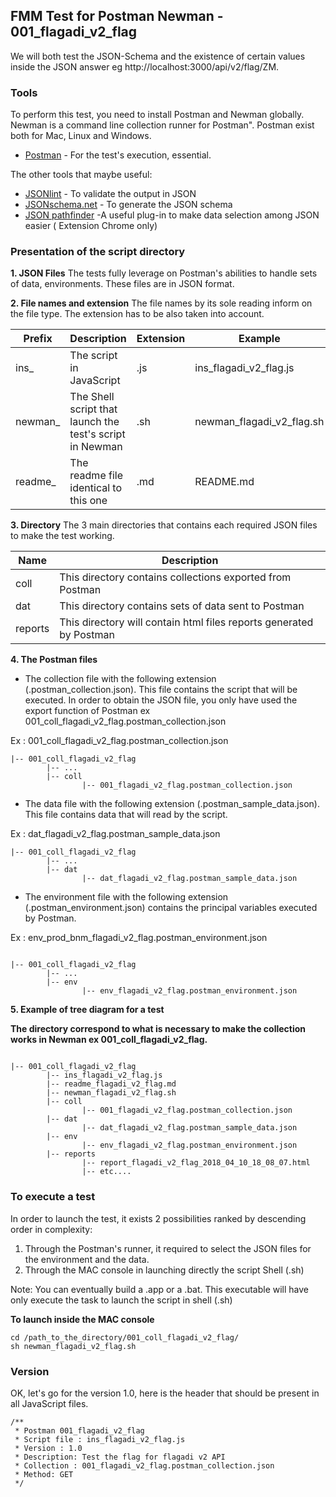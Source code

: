 
## FMM Test for Postman Newman - 001_flagadi_v2_flag


We will both test the JSON-Schema and the existence of certain values inside the JSON answer eg http://localhost:3000/api/v2/flag/ZM. 

### Tools

To perform this test, you need to install Postman and Newman globally. Newman is a command line collection runner for Postman". Postman exist both for Mac, Linux and Windows.

* [Postman](https://www.getpostman.com/apps) - For the test's execution, essential.


The other tools that maybe useful:

* [JSONlint](https://jsonlint.com/) - To validate the output in JSON
* [JSONschema.net](https://jsonschema.net/) - To generate the JSON schema
* [JSON pathfinder](https://chrome.google.com/webstore/detail/json-pathfinder/cgpbbgjlljobcemhhimjknkldpinacpn) -A useful plug-in to make data selection among JSON easier ( Extension Chrome only)


### Presentation of the script directory

**1. JSON Files**
The tests fully leverage on Postman's abilities to handle sets of data, environments. These files are in JSON format.

**2. File names and extension**
The file names by its sole reading inform on the file type.
The extension has to be also taken into account.



Prefix  | Description | Extension | Example
------------- | ------------- | ------------- | -------------
ins_ | The script in JavaScript | .js | ins_flagadi_v2_flag.js
newman_  | The Shell script that launch the test's script in Newman | .sh | newman_flagadi_v2_flag.sh
readme_  | The readme file identical to this one | .md | README.md


**3. Directory**
The 3 main directories that contains each required JSON files to make the test working.

Name | Description
------------- | -------------
coll  | This directory contains collections exported from Postman
dat  | This directory contains sets of data sent to Postman
reports  | This directory will contain html files reports generated by Postman



**4. The Postman files**

* The collection file with the following extension (.postman_collection.json). This file contains the script that will be executed. In order to obtain the JSON file, you only have used the export function of Postman ex 001_coll_flagadi_v2_flag.postman_collection.json


Ex : 001_coll_flagadi_v2_flag.postman_collection.json

```
|-- 001_coll_flagadi_v2_flag
        |-- ...
        |-- coll
                |-- 001_flagadi_v2_flag.postman_collection.json
```

* The data file with the following extension (.postman_sample_data.json). This file contains data that will read by the script.


Ex : dat_flagadi_v2_flag.postman_sample_data.json

```
|-- 001_coll_flagadi_v2_flag
        |-- ...
        |-- dat
                |-- dat_flagadi_v2_flag.postman_sample_data.json
```

* The environment file with the following extension (.postman_environment.json) contains the principal variables executed by Postman.

Ex : env_prod_bnm_flagadi_v2_flag.postman_environment.json


```

|-- 001_coll_flagadi_v2_flag
        |-- ...
        |-- env
                |-- env_flagadi_v2_flag.postman_environment.json
```

**5. Example of tree diagram for a test**

**The directory correspond to what is necessary to make the collection works in Newman ex 001_coll_flagadi_v2_flag.**

```

|-- 001_coll_flagadi_v2_flag
        |-- ins_flagadi_v2_flag.js
        |-- readme_flagadi_v2_flag.md
        |-- newman_flagadi_v2_flag.sh
        |-- coll
                |-- 001_flagadi_v2_flag.postman_collection.json
        |-- dat
                |-- dat_flagadi_v2_flag.postman_sample_data.json
        |-- env
                |-- env_flagadi_v2_flag.postman_environment.json
        |-- reports
                |-- report_flagadi_v2_flag_2018_04_10_18_08_07.html
                |-- etc....

```




### To execute a test

In order to launch the test, it exists 2 possibilities ranked by descending order in complexity:

1. Through the Postman's runner, it required to select the JSON files for the environment and the data.
2. Through the MAC console in launching directly the script Shell (.sh)

Note: You can eventually build a .app or a .bat. This executable will have only execute the task to launch the script in shell (.sh)

**To launch inside the MAC console**
```
cd /path_to_the_directory/001_coll_flagadi_v2_flag/
sh newman_flagadi_v2_flag.sh

```


### Version

OK, let's go for the version 1.0, here is the header that should be present in all JavaScript files.

```
/**
 * Postman 001_flagadi_v2_flag
 * Script file : ins_flagadi_v2_flag.js
 * Version : 1.0
 * Description: Test the flag for flagadi v2 API
 * Collection : 001_flagadi_v2_flag.postman_collection.json
 * Method: GET
 */
 ```


